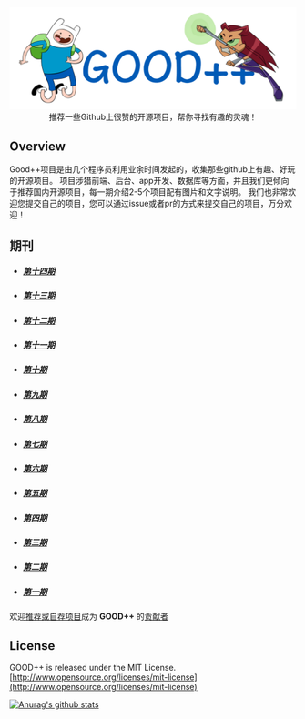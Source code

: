 <p align="center">
  <img src="https://raw.githubusercontent.com/DeformedSteel/good/master/images/logo.png" width="660"/>
  <br>推荐一些Github上很赞的开源项目，帮你寻找有趣的灵魂！
</p>

## Overview

Good++项目是由几个程序员利用业余时间发起的，收集那些github上有趣、好玩的开源项目。
项目涉猎前端、后台、app开发、数据库等方面，并且我们更倾向于推荐国内开源项目，每一期介绍2-5个项目配有图片和文字说明。
我们也非常欢迎您提交自己的项目，您可以通过issue或者pr的方式来提交自己的项目，万分欢迎！

## 期刊

* ##### [第十四期](https://github.com/DeformedSteel/good/blob/master/content/14.md)
* ##### [第十三期](https://github.com/DeformedSteel/good/blob/master/content/13.md)
* ##### [第十二期](https://github.com/DeformedSteel/good/blob/master/content/12.md)
* ##### [第十一期](https://github.com/DeformedSteel/good/blob/master/content/11.md)
* ##### [第十期](https://github.com/DeformedSteel/good/blob/master/content/10.md)
* ##### [第九期](https://github.com/DeformedSteel/good/blob/master/content/09.md)
* ##### [第八期](https://github.com/DeformedSteel/good/blob/master/content/08.md)
* ##### [第七期](https://github.com/DeformedSteel/good/blob/master/content/07.md)
* ##### [第六期](https://github.com/DeformedSteel/good/blob/master/content/06.md)
* ##### [第五期](https://github.com/DeformedSteel/good/blob/master/content/05.md)
* ##### [第四期](https://github.com/DeformedSteel/good/blob/master/content/04.md)
* ##### [第三期](https://github.com/DeformedSteel/good/blob/master/content/03.md)
* ##### [第二期](https://github.com/DeformedSteel/good/blob/master/content/02.md)
* ##### [第一期](https://github.com/DeformedSteel/good/blob/master/content/01.md)

欢迎[推荐或自荐项目](https://github.com/DeformedSteel/good/issues/new)成为 **GOOD++** 的[贡献者](https://github.com/DeformedSteel/good/blob/master/contributors.md) 


## License
GOOD++ is released under the MIT License. [http://www.opensource.org/licenses/mit-license](http://www.opensource.org/licenses/mit-license)

[![Anurag's github stats](https://github-readme-stats.vercel.app/api?username=zhangzheyi1)](https://github.com/anuraghazra/github-readme-stats)
